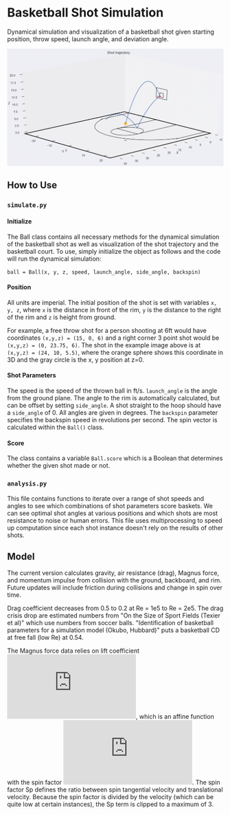 # Basketball Shot Simulation

Dynamical simulation and visualization of a basketball shot given starting position, throw speed, launch angle, and deviation angle.

![Image of 3 Point Shot](https://raw.githubusercontent.com/djlee9812/basketball-shot/master/plots/demo.png)

## How to Use
### `simulate.py`
#### Initialize
The Ball class contains all necessary methods for the dynamical simulation of the basketball shot as well as visualization of the shot trajectory and the basketball court. To use, simply initialize the object as follows and the code will run the dynamical simulation:

```
ball = Ball(x, y, z, speed, launch_angle, side_angle, backspin)
```
#### Position
All units are imperial. The initial position of the shot is set with variables `x, y, z`, where `x` is the distance in front of the rim, `y` is the distance to the right of the rim and `z` is height from ground.

For example, a free throw shot for a person shooting at 6ft would have coordinates `(x,y,z) = (15, 0, 6)` and a right corner 3 point shot would be `(x,y,z) = (0, 23.75, 6)`. The shot in the example image above is at `(x,y,z) = (24, 10, 5.5)`, where the orange sphere shows this coordinate in 3D and the gray circle is the x, y position at z=0.
#### Shot Parameters
The speed is the speed of the thrown ball in ft/s.  `launch_angle` is the angle from the ground plane. The angle to the rim is automatically calculated, but can be offset by setting `side_angle`. A shot straight to the hoop should have a `side_angle` of 0. All angles are given in degrees. The `backspin` parameter specifies the backspin speed in revolutions per second. The spin vector is calculated within the `Ball()` class.

#### Score
The class contains a variable `Ball.score` which is a Boolean that determines whether the given shot made or not.

### `analysis.py`

This file contains functions to iterate over a range of shot speeds and angles to see which combinations of shot parameters score baskets. We can see optimal shot angles at various positions and which shots are most resistance to noise or human errors. This file uses multiprocessing to speed up computation since each shot instance doesn't rely on the results of other shots.

## Model
The current version calculates gravity, air resistance (drag), Magnus force, and momentum impulse from collision with the ground, backboard, and rim. Future updates will include friction during collisions and change in spin over time.

Drag coefficient decreases from 0.5 to 0.2 at Re = 1e5 to Re = 2e5. The drag crisis drop are estimated numbers from "On the Size of Sport Fields (Texier et al)" which use numbers from soccer balls. "Identification of basketball parameters for a simulation model (Okubo, Hubbard)" puts a basketball CD at free fall (low Re) at 0.54.

The Magnus force data relies on lift coefficient ![equation](https://latex.codecogs.com/svg.latex?%5Cinline%20%5Csmall%20%28C_L%3DaSp&plus;b%29), which is an affine function with the spin factor ![equation](https://latex.codecogs.com/svg.latex?%5Cinline%20%5Csmall%20Sp%3D%20%5Cfrac%7B%5Comega%20r%20%7D%7Bv%7D). The spin factor Sp defines the ratio between spin tangential velocity and translational velocity. Because the spin factor is divided by the velocity (which can be quite low at certain instances), the Sp term is clipped to a maximum of 3.
